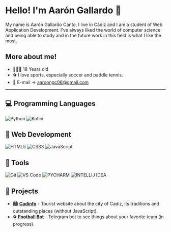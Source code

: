 # Hello! I'm Aarón Gallardo 👋

My name is Aarón Gallardo Canto, I live in Cádiz and I am a student of Web Application Development. I've always liked the world of computer science and being able to study and in the future work in this field is what I like the most. 

## More about me!

- 👨🏽‍💻 18 Years old
- ⚽️ I love sports, especially soccer and paddle tennis.
- 📩 E-mail → aaroongc06@gmail.com

---

## 💻 Programming Languages  
![Python](https://img.shields.io/badge/-Python-3776AB?style=for-the-badge&logo=python&logoColor=white)
![Kotlin](https://img.shields.io/badge/-Kotlin-AE28EB?style=for-the-badge&logo=kotlin&logoColor=white)

## 🎨 Web Development  
![HTML5](https://img.shields.io/badge/-HTML5-E34F26?style=for-the-badge&logo=html5&logoColor=white)
![CSS3](https://img.shields.io/badge/-CSS3-1572B6?style=for-the-badge&logo=css3&logoColor=white)
![JavaScript](https://img.shields.io/badge/-JavaScript-F7DF1E?style=for-the-badge&logo=javascript&logoColor=black)

## 🔧 Tools  
![Git](https://img.shields.io/badge/-Git-F05032?style=for-the-badge&logo=git&logoColor=white)
![VS Code](https://img.shields.io/badge/-VS%20Code-007ACC?style=for-the-badge&logo=visual-studio-code&logoColor=white)
![PYCHARM](https://img.shields.io/badge/PyCharm-DDC94?style=for-the-badge&logo=pycharm&logoColor=white)
![INTELLIJ IDEA](https://img.shields.io/badge/IntelliJ%20IDEA-4873DC?style=for-the-badge&logo=intellij-idea&logoColor=white)

## 📌 Projects 

- 🏙️ **[Cadinfo](https://github.com/aaron050223/proyecto_20_enero)** - Tourist website about the city of Cadiz, its traditions and outstanding places (without JavaScript).
- ⚽️ **[Football Bot](https://github.com/aaron050223/Bot-Calendario-Futbol)** - Telegram bot to see things about your favorite team (in progress).
